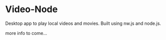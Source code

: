 # Video-Node
Desktop app to play local videos and movies. Built using nw.js and node.js.

more info to come...
